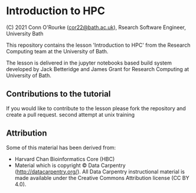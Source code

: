 # Introduction to HPC


(C) 2021 Conn O'Rourke (cor22@bath.ac.uk), Rsearch Software Engineer, University Bath

This repository contains the lesson 'Introduction to HPC' from the Research Computing team at the University of Bath. 

The lesson is delivered in the jupyter notebooks based build system developed by Jack Betteridge and James Grant for Research Computing at University of Bath.

## Contributions to the tutorial

If you would like to contribute to the lesson please fork the repository and create a pull request.
second attempt at unix training

## Attribution

Some of this material has been derived from:
- Harvard Chan Bioinformatics Core (HBC)
- Material which is copyright © Data Carpentry (http://datacarpentry.org/). All Data Carpentry instructional material is made available under the Creative Commons Attribution license (CC BY 4.0).




    
